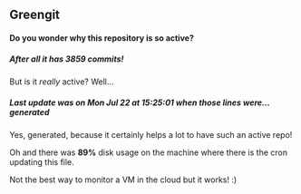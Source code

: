 ## Greengit

#### Do you wonder why this repository is so active?

##### After all it has 3859 commits!

But is it *really* active? Well...

##### Last update was on Mon Jul 22 at 15:25:01 when those lines were... generated

Yes, generated, because it certainly helps a lot to have such an active repo!

Oh and there was **89%** disk usage on the machine
where there is the cron updating this file.

Not the best way to monitor a VM in the cloud but it works! :)
